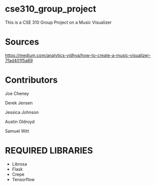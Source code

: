 # cse310_group_project

This is a CSE 310 Group Project on a Music Visualizer

# Sources

https://medium.com/analytics-vidhya/how-to-create-a-music-visualizer-7fad401f5a69

# Contributors

Joe Cheney

Derek Jensen

Jessica Johnson

Austin Oldroyd

Samuel Witt

# REQUIRED LIBRARIES

- Librosa
- Flask
- Crepe
- Tensorflow
